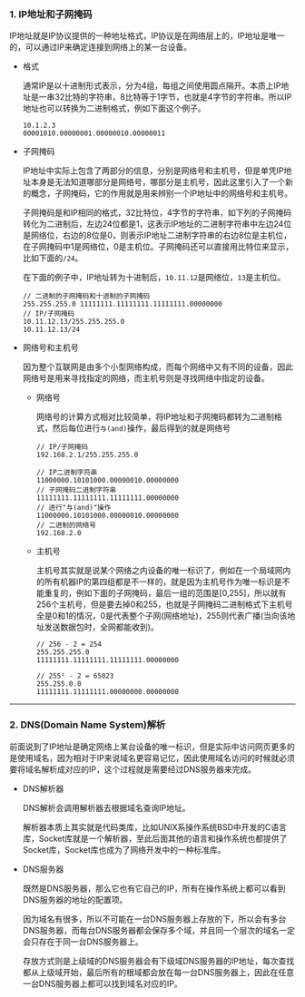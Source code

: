 ### 1. IP地址和子网掩码

IP地址就是IP协议提供的一种地址格式，IP协议是在网络层上的，IP地址是唯一的，可以通过IP来确定连接到网络上的某一台设备。

- 格式

   通常IP是以十进制形式表示，分为4组，每组之间使用圆点隔开。本质上IP地址是一串32比特的字符串，8比特等于1字节，也就是4字节的字符串。所以IP地址也可以转换为二进制格式，例如下面这个例子。
   
   ```
   10.1.2.3 
   00001010.00000001.00000010.00000011
   ```

- 子网掩码

   IP地址中实际上包含了两部分的信息，分别是网络号和主机号，但是单凭IP地址本身是无法知道哪部分是网络号，哪部分是主机号，因此这里引入了一个新的概念，子网掩码，它的作用就是用来辨别一个IP地址中的网络号和主机号。

   子网掩码是和IP相同的格式，32比特位，4字节的字符串，如下列的子网掩码转化为二进制后，左边24位都是1，这表示IP地址的二进制字符串中左边24位是网络位，右边的8位是0，则表示IP地址二进制字符串的右边8位是主机位，在子网掩码中1是网络位，0是主机位。子网掩码还可以直接用比特位来显示，比如下面的```/24```。

   在下面的例子中，IP地址转为十进制后，```10.11.12```是网络位，```13```是主机位。

   ```
   // 二进制的子网掩码和十进制的子网掩码
   255.255.255.0 11111111.11111111.11111111.00000000
   // IP/子网掩码
   10.11.12.13/255.255.255.0
   10.11.12.13/24
   ```
- 网络号和主机号
  
  因为整个互联网是由多个小型网络构成，而每个网络中又有不同的设备，因此网络号是用来寻找指定的网络，而主机号则是寻找网络中指定的设备。

  - 网络号

     网络号的计算方式相对比较简单，将IP地址和子网掩码都转为二进制格式，然后每位进行```与(and)```操作，最后得到的就是网络号
    
     ```
     // IP/子网掩码
     192.168.2.1/255.255.255.0

     // IP二进制字符串
     11000000.10101000.00000010.00000000
     // 子网掩码二进制字符串
     11111111.11111111.11111111.00000000
     // 进行"与(and)"操作
     11000000.10101000.00000010.00000000
     // 二进制的网络号
     192.168.2.0
     ```
  - 主机号

     主机号其实就是说某个网络之内设备的唯一标识了，例如在一个局域网内的所有机器IP的第四组都是不一样的，就是因为主机号作为唯一标识是不能重复的，例如下面的子网掩码，最后一组的范围是[0,255]，所以就有256个主机号，但是要去掉0和255，也就是子网掩码二进制格式下主机号全是0和1的情况，0是代表整个子网(网络地址)，255则代表广播(当向该地址发送数据包时，全网都能收到)。

     ```
     // 256 - 2 = 254
     255.255.255.0
     11111111.11111111.11111111.00000000

     // 255² - 2 = 65023
     255.255.0.0
     11111111.11111111.00000000.00000000
     ```

---


### 2. DNS(Domain Name System)解析

前面说到了IP地址是确定网络上某台设备的唯一标识，但是实际中访问网页更多的是使用域名，因为相对于IP来说域名更容易记忆，因此使用域名访问的时候就必须要将域名解析成对应的IP，这个过程就是需要经过DNS服务器来完成。


- DNS解析器

  DNS解析会调用解析器去根据域名查询IP地址。

  解析器本质上其实就是代码类库，比如UNIX系操作系统BSD中开发的C语言库，Socket库就是一个解析器，至此后面其他的语言和操作系统也都提供了Socket库，Socket库也成为了网络开发中的一种标准库。
  
- DNS服务器
   
  既然是DNS服务器，那么它也有它自己的IP，所有在操作系统上都可以看到DNS服务器的地址的配置项。

  因为域名有很多，所以不可能在一台DNS服务器上存放的下，所以会有多台DNS服务器，而每台DNS服务器都会保存多个域，并且同一个层次的域名一定会只存在于同一台DNS服务器上。

  存放方式则是上级域的DNS服务器会有下级域DNS服务器的IP地址，每次查找都从上级域开始，最后所有的根域都会放在每一台DNS服务器上，因此在任意一台DNS服务器上都可以找到域名对应的IP。